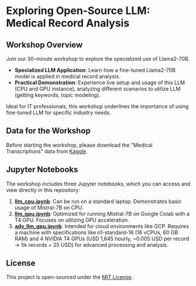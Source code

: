 # Exploring Open-Source LLM: Medical Record Analysis

## Workshop Overview
Join our 30-minute workshop to explore the specialized use of Llama2-70B.

- **Specialized LLM Application**: Learn how a fine-tuned Llama2-70B model is applied in medical record analysis.
- **Practical Demonstration**: Experience live setup and usage of this LLM (CPU and GPU instance), analyzing different scenarios to utilize LLM (getting keywords, topic modeling).

Ideal for IT professionals, this workshop underlines the importance of using fine-tuned LLM for specific industry needs.

## Data for the Workshop
Before starting the workshop, please download the "Medical Transcriptions" data from [Kaggle](https://www.kaggle.com/datasets/tboyle10/medicaltranscriptions).

## Jupyter Notebooks
The workshop includes three Jupyter notebooks, which you can access and view directly in this repository:
1. [**llm_cpu.ipynb**](llm_cpu.ipynb): Can be run on a standard laptop. Demonstrates basic usage of Mistral-7B on CPU.
2. [**llm_gpu.ipynb**](llm_gpu.ipynb): Optimized for running Mistral-7B on Google Colab with a T4 GPU. Focuses on utilizing GPU acceleration.
3. [**adv_llm_gpu.ipynb**](adv_llm_gpu.ipynb): Intended for cloud environments like GCP. Requires a machine with specifications like n1-standard-16 (16 vCPUs, 60 GB RAM) and 4 NVIDIA T4 GPUs (USD 1,645 hourly, ~0.005 USD per record -> 5k records = 25 USD) for advanced processing and analysis.

## License
This project is open-sourced under the [MIT License](LICENSE).
